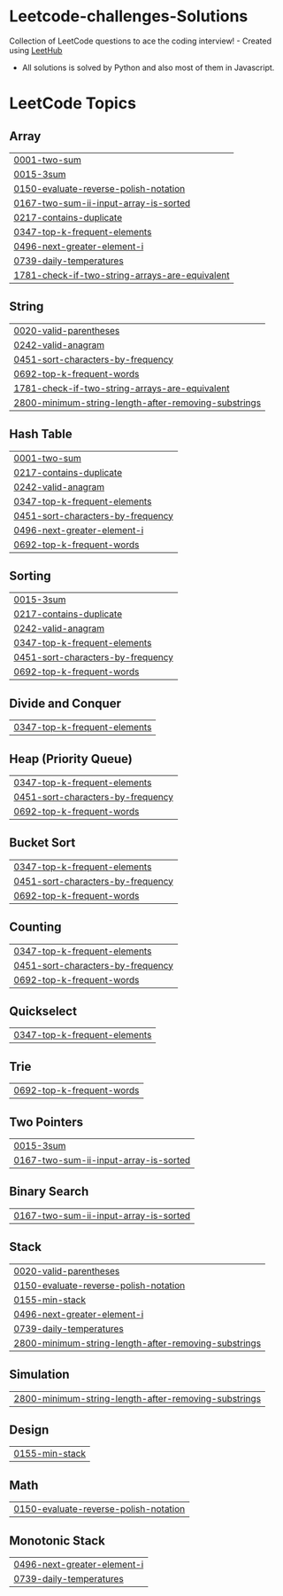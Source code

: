 # Leetcode-challenges-Solutions
Collection of LeetCode questions to ace the coding interview! - Created using [LeetHub](https://github.com/QasimWani/LeetHub)
- All solutions is solved by Python and also most of them in Javascript.

<!---LeetCode Topics Start-->
# LeetCode Topics
## Array
|  |
| ------- |
| [0001-two-sum](https://github.com/ZakariaBrahimi/Leetcode-challenges-Solutions/tree/master/0001-two-sum) |
| [0015-3sum](https://github.com/ZakariaBrahimi/Leetcode-challenges-Solutions/tree/master/0015-3sum) |
| [0150-evaluate-reverse-polish-notation](https://github.com/ZakariaBrahimi/Leetcode-challenges-Solutions/tree/master/0150-evaluate-reverse-polish-notation) |
| [0167-two-sum-ii-input-array-is-sorted](https://github.com/ZakariaBrahimi/Leetcode-challenges-Solutions/tree/master/0167-two-sum-ii-input-array-is-sorted) |
| [0217-contains-duplicate](https://github.com/ZakariaBrahimi/Leetcode-challenges-Solutions/tree/master/0217-contains-duplicate) |
| [0347-top-k-frequent-elements](https://github.com/ZakariaBrahimi/Leetcode-challenges-Solutions/tree/master/0347-top-k-frequent-elements) |
| [0496-next-greater-element-i](https://github.com/ZakariaBrahimi/Leetcode-challenges-Solutions/tree/master/0496-next-greater-element-i) |
| [0739-daily-temperatures](https://github.com/ZakariaBrahimi/Leetcode-challenges-Solutions/tree/master/0739-daily-temperatures) |
| [1781-check-if-two-string-arrays-are-equivalent](https://github.com/ZakariaBrahimi/Leetcode-challenges-Solutions/tree/master/1781-check-if-two-string-arrays-are-equivalent) |
## String
|  |
| ------- |
| [0020-valid-parentheses](https://github.com/ZakariaBrahimi/Leetcode-challenges-Solutions/tree/master/0020-valid-parentheses) |
| [0242-valid-anagram](https://github.com/ZakariaBrahimi/Leetcode-challenges-Solutions/tree/master/0242-valid-anagram) |
| [0451-sort-characters-by-frequency](https://github.com/ZakariaBrahimi/Leetcode-challenges-Solutions/tree/master/0451-sort-characters-by-frequency) |
| [0692-top-k-frequent-words](https://github.com/ZakariaBrahimi/Leetcode-challenges-Solutions/tree/master/0692-top-k-frequent-words) |
| [1781-check-if-two-string-arrays-are-equivalent](https://github.com/ZakariaBrahimi/Leetcode-challenges-Solutions/tree/master/1781-check-if-two-string-arrays-are-equivalent) |
| [2800-minimum-string-length-after-removing-substrings](https://github.com/ZakariaBrahimi/Leetcode-challenges-Solutions/tree/master/2800-minimum-string-length-after-removing-substrings) |
## Hash Table
|  |
| ------- |
| [0001-two-sum](https://github.com/ZakariaBrahimi/Leetcode-challenges-Solutions/tree/master/0001-two-sum) |
| [0217-contains-duplicate](https://github.com/ZakariaBrahimi/Leetcode-challenges-Solutions/tree/master/0217-contains-duplicate) |
| [0242-valid-anagram](https://github.com/ZakariaBrahimi/Leetcode-challenges-Solutions/tree/master/0242-valid-anagram) |
| [0347-top-k-frequent-elements](https://github.com/ZakariaBrahimi/Leetcode-challenges-Solutions/tree/master/0347-top-k-frequent-elements) |
| [0451-sort-characters-by-frequency](https://github.com/ZakariaBrahimi/Leetcode-challenges-Solutions/tree/master/0451-sort-characters-by-frequency) |
| [0496-next-greater-element-i](https://github.com/ZakariaBrahimi/Leetcode-challenges-Solutions/tree/master/0496-next-greater-element-i) |
| [0692-top-k-frequent-words](https://github.com/ZakariaBrahimi/Leetcode-challenges-Solutions/tree/master/0692-top-k-frequent-words) |
## Sorting
|  |
| ------- |
| [0015-3sum](https://github.com/ZakariaBrahimi/Leetcode-challenges-Solutions/tree/master/0015-3sum) |
| [0217-contains-duplicate](https://github.com/ZakariaBrahimi/Leetcode-challenges-Solutions/tree/master/0217-contains-duplicate) |
| [0242-valid-anagram](https://github.com/ZakariaBrahimi/Leetcode-challenges-Solutions/tree/master/0242-valid-anagram) |
| [0347-top-k-frequent-elements](https://github.com/ZakariaBrahimi/Leetcode-challenges-Solutions/tree/master/0347-top-k-frequent-elements) |
| [0451-sort-characters-by-frequency](https://github.com/ZakariaBrahimi/Leetcode-challenges-Solutions/tree/master/0451-sort-characters-by-frequency) |
| [0692-top-k-frequent-words](https://github.com/ZakariaBrahimi/Leetcode-challenges-Solutions/tree/master/0692-top-k-frequent-words) |
## Divide and Conquer
|  |
| ------- |
| [0347-top-k-frequent-elements](https://github.com/ZakariaBrahimi/Leetcode-challenges-Solutions/tree/master/0347-top-k-frequent-elements) |
## Heap (Priority Queue)
|  |
| ------- |
| [0347-top-k-frequent-elements](https://github.com/ZakariaBrahimi/Leetcode-challenges-Solutions/tree/master/0347-top-k-frequent-elements) |
| [0451-sort-characters-by-frequency](https://github.com/ZakariaBrahimi/Leetcode-challenges-Solutions/tree/master/0451-sort-characters-by-frequency) |
| [0692-top-k-frequent-words](https://github.com/ZakariaBrahimi/Leetcode-challenges-Solutions/tree/master/0692-top-k-frequent-words) |
## Bucket Sort
|  |
| ------- |
| [0347-top-k-frequent-elements](https://github.com/ZakariaBrahimi/Leetcode-challenges-Solutions/tree/master/0347-top-k-frequent-elements) |
| [0451-sort-characters-by-frequency](https://github.com/ZakariaBrahimi/Leetcode-challenges-Solutions/tree/master/0451-sort-characters-by-frequency) |
| [0692-top-k-frequent-words](https://github.com/ZakariaBrahimi/Leetcode-challenges-Solutions/tree/master/0692-top-k-frequent-words) |
## Counting
|  |
| ------- |
| [0347-top-k-frequent-elements](https://github.com/ZakariaBrahimi/Leetcode-challenges-Solutions/tree/master/0347-top-k-frequent-elements) |
| [0451-sort-characters-by-frequency](https://github.com/ZakariaBrahimi/Leetcode-challenges-Solutions/tree/master/0451-sort-characters-by-frequency) |
| [0692-top-k-frequent-words](https://github.com/ZakariaBrahimi/Leetcode-challenges-Solutions/tree/master/0692-top-k-frequent-words) |
## Quickselect
|  |
| ------- |
| [0347-top-k-frequent-elements](https://github.com/ZakariaBrahimi/Leetcode-challenges-Solutions/tree/master/0347-top-k-frequent-elements) |
## Trie
|  |
| ------- |
| [0692-top-k-frequent-words](https://github.com/ZakariaBrahimi/Leetcode-challenges-Solutions/tree/master/0692-top-k-frequent-words) |
## Two Pointers
|  |
| ------- |
| [0015-3sum](https://github.com/ZakariaBrahimi/Leetcode-challenges-Solutions/tree/master/0015-3sum) |
| [0167-two-sum-ii-input-array-is-sorted](https://github.com/ZakariaBrahimi/Leetcode-challenges-Solutions/tree/master/0167-two-sum-ii-input-array-is-sorted) |
## Binary Search
|  |
| ------- |
| [0167-two-sum-ii-input-array-is-sorted](https://github.com/ZakariaBrahimi/Leetcode-challenges-Solutions/tree/master/0167-two-sum-ii-input-array-is-sorted) |
## Stack
|  |
| ------- |
| [0020-valid-parentheses](https://github.com/ZakariaBrahimi/Leetcode-challenges-Solutions/tree/master/0020-valid-parentheses) |
| [0150-evaluate-reverse-polish-notation](https://github.com/ZakariaBrahimi/Leetcode-challenges-Solutions/tree/master/0150-evaluate-reverse-polish-notation) |
| [0155-min-stack](https://github.com/ZakariaBrahimi/Leetcode-challenges-Solutions/tree/master/0155-min-stack) |
| [0496-next-greater-element-i](https://github.com/ZakariaBrahimi/Leetcode-challenges-Solutions/tree/master/0496-next-greater-element-i) |
| [0739-daily-temperatures](https://github.com/ZakariaBrahimi/Leetcode-challenges-Solutions/tree/master/0739-daily-temperatures) |
| [2800-minimum-string-length-after-removing-substrings](https://github.com/ZakariaBrahimi/Leetcode-challenges-Solutions/tree/master/2800-minimum-string-length-after-removing-substrings) |
## Simulation
|  |
| ------- |
| [2800-minimum-string-length-after-removing-substrings](https://github.com/ZakariaBrahimi/Leetcode-challenges-Solutions/tree/master/2800-minimum-string-length-after-removing-substrings) |
## Design
|  |
| ------- |
| [0155-min-stack](https://github.com/ZakariaBrahimi/Leetcode-challenges-Solutions/tree/master/0155-min-stack) |
## Math
|  |
| ------- |
| [0150-evaluate-reverse-polish-notation](https://github.com/ZakariaBrahimi/Leetcode-challenges-Solutions/tree/master/0150-evaluate-reverse-polish-notation) |
## Monotonic Stack
|  |
| ------- |
| [0496-next-greater-element-i](https://github.com/ZakariaBrahimi/Leetcode-challenges-Solutions/tree/master/0496-next-greater-element-i) |
| [0739-daily-temperatures](https://github.com/ZakariaBrahimi/Leetcode-challenges-Solutions/tree/master/0739-daily-temperatures) |
<!---LeetCode Topics End-->